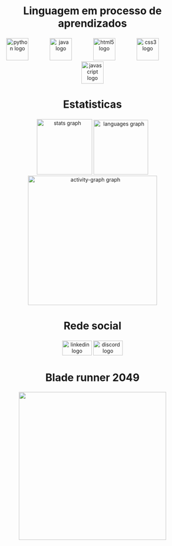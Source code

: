 <h1 align="center">Linguagem em processo de aprendizados</h1>

###

<p align="left"></p>

###

<div align="center">
  <img src="https://cdn.jsdelivr.net/gh/devicons/devicon/icons/python/python-original.svg" height="60" alt="python logo"  />
  <img width="50" />
  <img src="https://cdn.jsdelivr.net/gh/devicons/devicon/icons/java/java-original.svg" height="60" alt="java logo"  />
  <img width="50" />
  <img src="https://cdn.jsdelivr.net/gh/devicons/devicon/icons/html5/html5-original.svg" height="60" alt="html5 logo"  />
  <img width="50" />
  <img src="https://cdn.jsdelivr.net/gh/devicons/devicon/icons/css3/css3-original.svg" height="60" alt="css3 logo"  />
  <img width="50" />
  <img src="https://cdn.jsdelivr.net/gh/devicons/devicon/icons/javascript/javascript-original.svg" height="60" alt="javascript logo"  />
</div>

###

<p align="left"></p>

###

<h1 align="center">Estatisticas</h1>

###

<p align="left"></p>

###

<div align="center">
  <img src="https://github-readme-stats.vercel.app/api?username=ThePillars&hide_title=false&hide_rank=false&show_icons=true&include_all_commits=true&count_private=true&disable_animations=false&theme=highcontrast&locale=pt-br&hide_border=false&order=1" height="150" alt="stats graph"  />
  <img src="https://github-readme-stats.vercel.app/api/top-langs?username=ThePillars&locale=pt-br&hide_title=false&layout=compact&card_width=320&theme=highcontrast&hide_border=false&order=2" height="148" alt="languages graph"  />
  <img src="https://github-readme-activity-graph.vercel.app/graph?username=ThePillars&radius=16&theme=high-contrast&area=true&order=5&custom_title=The%20Pillars&hide_border=true&hide_title=false" height="350" alt="activity-graph graph"  />
</div>

###

<p align="left"></p>

###

<h1 align="center">Rede social</h1>

###

<p align="left"></p>

###

<div align="center">
  <img src="https://raw.githubusercontent.com/maurodesouza/profile-readme-generator/master/src/assets/icons/social/linkedin/default.svg" width="80" height="40" alt="linkedin logo"  />
  <img src="https://raw.githubusercontent.com/maurodesouza/profile-readme-generator/master/src/assets/icons/social/discord/default.svg" width="80" height="40" alt="discord logo"  />
</div>

###

<h1 align="center">Blade runner 2049</h1>

###

<div align="center">
  <img height="400" src="https://media3.giphy.com/media/v1.Y2lkPTc5MGI3NjExM3dqazU0Z3JmeWsyNndscXd6OXpxMmR0NWpqcTFycjF6azRuOWl1dSZlcD12MV9pbnRlcm5hbF9naWZfYnlfaWQmY3Q9Zw/3o7bug2wkdhpf7kbFS/giphy.webp"  />
</div>

###
###

<!--
**ThePillars/ThePillars** is a ✨ _special_ ✨ repository because its `README.md` (this file) appears on your GitHub profile.

Here are some ideas to get you started:

- 🔭 I’m currently working on ...
- 🌱 I’m currently learning ...
- 👯 I’m looking to collaborate on ...
- 🤔 I’m looking for help with ...
- 💬 Ask me about ...
- 📫 How to reach me: ...
- 😄 Pronouns: ...
- ⚡ Fun fact: ...
-->
